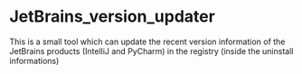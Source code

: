 # JetBrains_version_updater

This is a small tool which can update the recent version information of the JetBrains products (IntelliJ and PyCharm) in the registry (inside the uninstall informations)